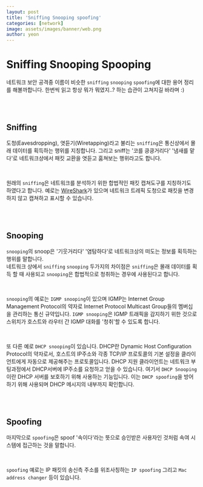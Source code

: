```yaml
---
layout: post
title: 'Sniffing Snooping spoofing'
categories: [network]
image: assets/images/banner/web.png
author: yeon
---
```


# Sniffing Snooping Spooping

네트워크 보안 공격중 이름이 비슷한 `sniffing` `snooping` `spoofing`에 대한 용어 정리를 해볼까합니다. 한번씩 읽고 항상 뭐가 뭐였지..? 하는 습관이 고쳐지길 바라며 :) <br>

<br><br>

## Sniffing

도청(Eavesdropping), 엿듣기(Wiretapping)라고 불리는 `sniffing`은 통신상에서 몰래 데이터를 획득하는 행위를 지칭합니다. 그리고 sniff는 '코를 킁킁거리다' '냄새를 맡다'로 네트워크상에서 패킷 교환을 엿듣고 훔쳐보는 행위라고도 합니다. <br>

<br>

원래의 `sniffing`은 네트워크를 분석하기 위한 합법적인 패킷 캡쳐도구를 지칭하기도 하였다고 합니다. 예로는 [WireShark](https://www.wireshark.org/)가 있으며 네트워크 트레픽 도청으로 패킷을 변경하지 않고 캡쳐하고 표시할 수 있습니다. <br>

<br><br>

## Snooping

`snooping`의 snoop은 '기웃거리다' '염탐하다'로 네트워크상의 떠도는 정보를 획득하는 행위를 말합니다. <br>
네트워크 상에서 `sniffing` `snooping` 두가지의 차이점은 `sniffing`은 몰래 데이터를 획득 할 때 사용되고 `snooping`은 합법적으로 청취하는 경우에 사용된다고 합니다. <br>

<br>

`snooping`의 예로는 `IGMP snooping`이 있으며 IGMP는 Internet Group Management Protocol의 약자로 Internet Protocol Multicast Group들의 멤버십을 관리하는 통신 규약입니다. `IGMP snooping`은 IGMP 트래픽을 감지하기 위한 것으로 스위치가 호스트와 라우터 간 IGMP 대화를 '청취'할 수 있도록 합니다. <br>

<br>

또 다른 예로 `DHCP snooping`이 있습니다. DHCP란 Dynamic Host Configuration Protocol의 약자로서, 호스트의 IP주소와 각종 TCP/IP 프로토콜의 기본 설정을 클라이언트에게 자동으로 제공해주는 프로토콜입니다. DHCP 지원 클라이언트는 네트워크 부팅과정에서 DHCP서버에 IP주소를 요청하고 얻을 수 있습니다. 여기서 `DHCP Snooping`이란 DHCP 서버를 보호하기 위해 사용하는 기능입니다. 이는 `DHCP spoofing`을 방어하기 위해 사용되며 DHCP 메시지의 내부까지 확인합니다.

<br><br>

## Spoofing

마지막으로 `spoofing`은 spoof '속이다'라는 뜻으로 승인받은 사용자인 것처럼 속여 시스템에 접근하는 것을 말합니다. <br>

<br>

`spoofing` 예로는 IP 패킷의 송신측 주소를 위조사칭하는 `IP spoofing` 그리고 `Mac address changer` 등이 있습니다.

<br><br><br>
